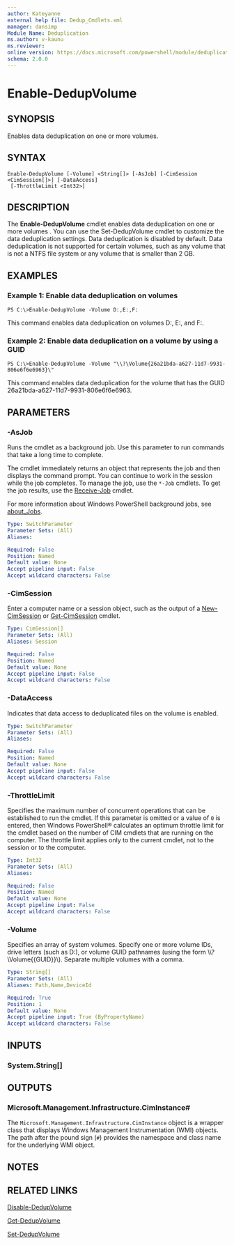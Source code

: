 ```yaml
---
author: Kateyanne
external help file: Dedup_Cmdlets.xml
manager: dansimp
Module Name: Deduplication
ms.author: v-kaunu
ms.reviewer: 
online version: https://docs.microsoft.com/powershell/module/deduplication/enable-dedupvolume?view=windowsserver2012-ps&wt.mc_id=ps-gethelp
schema: 2.0.0
---
```


# Enable-DedupVolume

## SYNOPSIS
Enables data deduplication on one or more volumes.

## SYNTAX

```
Enable-DedupVolume [-Volume] <String[]> [-AsJob] [-CimSession <CimSession[]>] [-DataAccess]
 [-ThrottleLimit <Int32>]
```

## DESCRIPTION
The **Enable-DedupVolume** cmdlet enables data deduplication on one or more volumes .
You can use the Set-DedupVolume cmdlet to customize the data deduplication settings.
Data deduplication is disabled by default.
Data deduplication is not supported for certain volumes, such as any volume that is not a NTFS file system or any volume that is smaller than 2 GB.

## EXAMPLES

### Example 1: Enable data deduplication on volumes
```
PS C:\>Enable-DedupVolume -Volume D:,E:,F:
```

This command enables data deduplication on volumes D:, E:, and F:.

### Example 2: Enable data deduplication on a volume by using a GUID
```
PS C:\>Enable-DedupVolume -Volume "\\?\Volume{26a21bda-a627-11d7-9931-806e6f6e6963}\"
```

This command enables data deduplication for the volume that has the GUID 26a21bda-a627-11d7-9931-806e6f6e6963.

## PARAMETERS

### -AsJob
Runs the cmdlet as a background job. Use this parameter to run commands that take a long time to complete. 

The cmdlet immediately returns an object that represents the job and then displays the command prompt. 
You can continue to work in the session while the job completes. 
To manage the job, use the `*-Job` cmdlets. 
To get the job results, use the [Receive-Job](https://go.microsoft.com/fwlink/?LinkID=113372) cmdlet. 

For more information about Windows PowerShell background jobs, see [about_Jobs](https://go.microsoft.com/fwlink/?LinkID=113251).

```yaml
Type: SwitchParameter
Parameter Sets: (All)
Aliases: 

Required: False
Position: Named
Default value: None
Accept pipeline input: False
Accept wildcard characters: False
```

### -CimSession
Enter a computer name or a session object, such as the output of a [New-CimSession](https://docs.microsoft.com/powershell/module/cimcmdlets/new-cimsession) or [Get-CimSession](https://go.microsoft.com/fwlink/p/?LinkId=227966) cmdlet.
```yaml
Type: CimSession[]
Parameter Sets: (All)
Aliases: Session

Required: False
Position: Named
Default value: None
Accept pipeline input: False
Accept wildcard characters: False
```

### -DataAccess
Indicates that data access to deduplicated files on the volume is enabled.

```yaml
Type: SwitchParameter
Parameter Sets: (All)
Aliases: 

Required: False
Position: Named
Default value: None
Accept pipeline input: False
Accept wildcard characters: False
```

### -ThrottleLimit
Specifies the maximum number of concurrent operations that can be established to run the cmdlet.
If this parameter is omitted or a value of `0` is entered, then Windows PowerShell® calculates an optimum throttle limit for the cmdlet based on the number of CIM cmdlets that are running on the computer.
The throttle limit applies only to the current cmdlet, not to the session or to the computer.

```yaml
Type: Int32
Parameter Sets: (All)
Aliases: 

Required: False
Position: Named
Default value: None
Accept pipeline input: False
Accept wildcard characters: False
```

### -Volume
Specifies an array of system volumes.
Specify one or more volume IDs, drive letters (such as D:), or volume GUID pathnames (using the form \\\\?\Volume{{GUID}}\\).
Separate multiple volumes with a comma.

```yaml
Type: String[]
Parameter Sets: (All)
Aliases: Path,Name,DeviceId

Required: True
Position: 1
Default value: None
Accept pipeline input: True (ByPropertyName)
Accept wildcard characters: False
```

## INPUTS

### System.String[]

## OUTPUTS

### Microsoft.Management.Infrastructure.CimInstance#
The `Microsoft.Management.Infrastructure.CimInstance` object is a wrapper class that displays Windows Management Instrumentation (WMI) objects.
The path after the pound sign (`#`) provides the namespace and class name for the underlying WMI object.

## NOTES

## RELATED LINKS

[Disable-DedupVolume](./Disable-DedupVolume.md)

[Get-DedupVolume](./Get-DedupVolume.md)

[Set-DedupVolume](./Set-DedupVolume.md)

